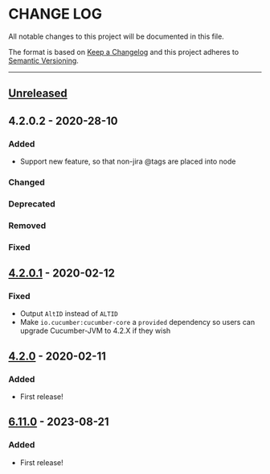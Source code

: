 # CHANGE LOG
All notable changes to this project will be documented in this file.

The format is based on [Keep a Changelog](http://keepachangelog.com/)
and this project adheres to [Semantic Versioning](http://semver.org/).

----
## [Unreleased]

## 4.2.0.2 - 2020-28-10

### Added

* Support new <tags> feature, so that non-jira @tags are placed into <tags> node

### Changed

### Deprecated

### Removed

### Fixed

## [4.2.0.1] - 2020-02-12

### Fixed

* Output `AltID` instead of `ALTID`
* Make `io.cucumber:cucumber-core` a `provided` dependency so users can upgrade Cucumber-JVM to 4.2.X if they wish

## [4.2.0] - 2020-02-11

### Added

* First release!

<!-- Releases -->
[Unreleased]: https://github.com/SmartBear/cucumber-jvm-zephyr-xml/compare/v4.2.0.2...master
[4.2.0.2]:    https://github.com/SmartBear/cucumber-jvm-zephyr-xml/compare/v4.2.0.1...v4.2.0.2
[4.2.0.1]:    https://github.com/SmartBear/cucumber-jvm-zephyr-xml/compare/v4.2.0...v4.2.0.1
[4.2.0]:      https://github.com/SmartBear/cucumber-jvm-zephyr-xml/tree/v4.2.0

<!-- Contributors in alphabetical order -->
[aslakhellesoy]:      https://github.com/aslakhellesoy
[milanverma]:         https://github.com/milanverma
[pv-smartbear]:       https://github.com/davidjgoss

## [6.11.0] - 2023-08-21

### Added

* First release!

<!-- Releases -->
[6.11.0]:      https://github.com/SmartBear/cucumber-jvm-zephyr-xml/tree/v6.11.0

<!-- Contributors -->
[geetanshu-smartbear]:   https://github.com/geetanshu-smartbear